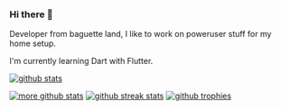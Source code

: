 ### Hi there 👋

Developer from baguette land, I like to work on poweruser stuff for my home setup.

I'm currently learning Dart with Flutter.

[![github stats](https://github-readme-stats.vercel.app/api?username=guillaumeboehm&show_icons=true&theme=github_dark&hide_border=true)](https://github.com/guillaumeboehm)

[![more github stats](https://github-readme-stats.vercel.app/api/top-langs/?username=guillaumeboehm&exclude_repo=zsh-bdi,shell-core,qmk_firmware,packages-main&layout=compact&theme=github_dark&hide_border=true)](https://github.com/guillaumeboehm)
[![github streak stats](https://github-readme-streak-stats.herokuapp.com/?user=guillaumeboehm&show_icons=true&compact=true&theme=dark&hide_border=true)](https://github.com/guillaumeboehm)
[![github trophies](https://github-profile-trophy.vercel.app/?username=guillaumeboehm)](https://github.com/guillaumeboehm&theme=radical)

<!--
**guillaumeboehm/guillaumeboehm** is a ✨ _special_ ✨ repository because its `README.md` (this file) appears on your GitHub profile.

Here are some ideas to get you started:

- 🔭 I’m currently working on ...
- 🌱 I’m currently learning ...
- 👯 I’m looking to collaborate on ...
- 🤔 I’m looking for help with ...
- 💬 Ask me about ...
- 📫 How to reach me: ...
- 😄 Pronouns: ...
- ⚡ Fun fact: ...
-->
